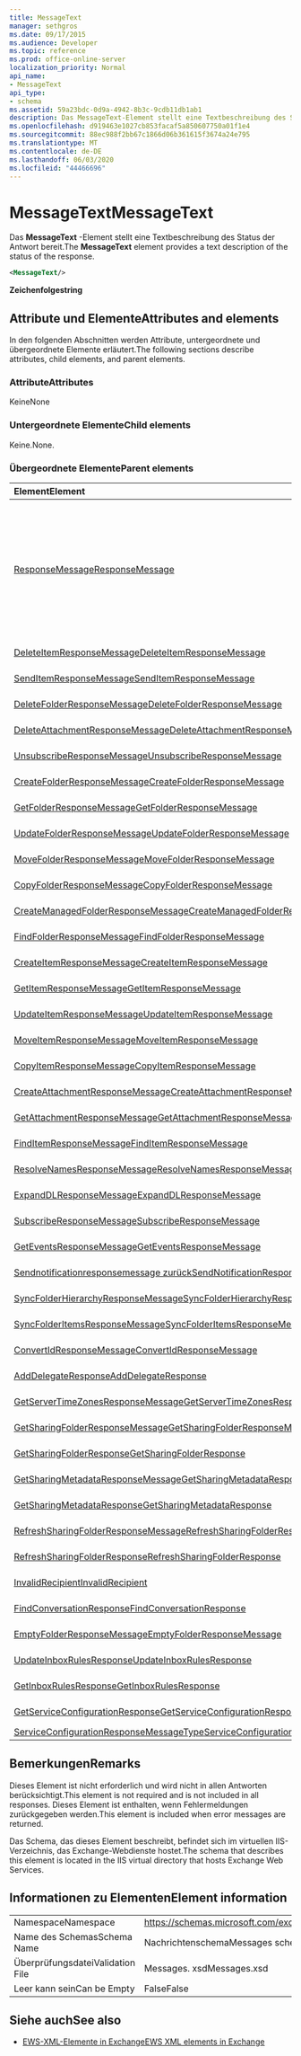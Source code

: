 ```yaml
---
title: MessageText
manager: sethgros
ms.date: 09/17/2015
ms.audience: Developer
ms.topic: reference
ms.prod: office-online-server
localization_priority: Normal
api_name:
- MessageText
api_type:
- schema
ms.assetid: 59a23bdc-0d9a-4942-8b3c-9cdb11db1ab1
description: Das MessageText-Element stellt eine Textbeschreibung des Status der Antwort bereit.
ms.openlocfilehash: d919463e1027cb853facaf5a850607750a01f1e4
ms.sourcegitcommit: 88ec988f2bb67c1866d06b361615f3674a24e795
ms.translationtype: MT
ms.contentlocale: de-DE
ms.lasthandoff: 06/03/2020
ms.locfileid: "44466696"
---
```

# <a name="messagetext"></a><span data-ttu-id="767a9-103">MessageText</span><span class="sxs-lookup"><span data-stu-id="767a9-103">MessageText</span></span>

<span data-ttu-id="767a9-104">Das **MessageText** -Element stellt eine Textbeschreibung des Status der Antwort bereit.</span><span class="sxs-lookup"><span data-stu-id="767a9-104">The **MessageText** element provides a text description of the status of the response.</span></span> 
  
```XML
<MessageText/>
```

 <span data-ttu-id="767a9-105">**Zeichenfolge**</span><span class="sxs-lookup"><span data-stu-id="767a9-105">**string**</span></span>
## <a name="attributes-and-elements"></a><span data-ttu-id="767a9-106">Attribute und Elemente</span><span class="sxs-lookup"><span data-stu-id="767a9-106">Attributes and elements</span></span>

<span data-ttu-id="767a9-107">In den folgenden Abschnitten werden Attribute, untergeordnete und übergeordnete Elemente erläutert.</span><span class="sxs-lookup"><span data-stu-id="767a9-107">The following sections describe attributes, child elements, and parent elements.</span></span>
  
### <a name="attributes"></a><span data-ttu-id="767a9-108">Attribute</span><span class="sxs-lookup"><span data-stu-id="767a9-108">Attributes</span></span>

<span data-ttu-id="767a9-109">Keine</span><span class="sxs-lookup"><span data-stu-id="767a9-109">None</span></span>
  
### <a name="child-elements"></a><span data-ttu-id="767a9-110">Untergeordnete Elemente</span><span class="sxs-lookup"><span data-stu-id="767a9-110">Child elements</span></span>

<span data-ttu-id="767a9-111">Keine.</span><span class="sxs-lookup"><span data-stu-id="767a9-111">None.</span></span>
  
### <a name="parent-elements"></a><span data-ttu-id="767a9-112">Übergeordnete Elemente</span><span class="sxs-lookup"><span data-stu-id="767a9-112">Parent elements</span></span>

|<span data-ttu-id="767a9-113">**Element**</span><span class="sxs-lookup"><span data-stu-id="767a9-113">**Element**</span></span>|<span data-ttu-id="767a9-114">**Beschreibung**</span><span class="sxs-lookup"><span data-stu-id="767a9-114">**Description**</span></span>|
|:-----|:-----|
|[<span data-ttu-id="767a9-115">ResponseMessage</span><span class="sxs-lookup"><span data-stu-id="767a9-115">ResponseMessage</span></span>](responsemessage.md) <br/> | <span data-ttu-id="767a9-116">Enthält beschreibende Informationen zum Antwortstatus.</span><span class="sxs-lookup"><span data-stu-id="767a9-116">Provides descriptive information about the response status.</span></span>  <br/> <br/> <span data-ttu-id="767a9-117">Im folgenden sind einige der möglichen XPath-Ausdrücke für dieses Element angegeben:</span><span class="sxs-lookup"><span data-stu-id="767a9-117">The following are some of the possible XPath expressions to this element:</span></span> <br/> <br/>  `/GetUserAvailabilityResponse/FreeBusyResponseArray/FreeBusyResponse/ResponseMessage` <br/> <br/> `/GetUserAvailabilityResponse/SuggestionsResponse/ResponseMessage` <br/><br/>  `/SetUserOofSettingsResponse/ResponseMessage` <br/><br/>  `/GetUserOofSettingsResponse/ResponseMessage` <br/> |
|[<span data-ttu-id="767a9-118">DeleteItemResponseMessage</span><span class="sxs-lookup"><span data-stu-id="767a9-118">DeleteItemResponseMessage</span></span>](deleteitemresponsemessage.md) <br/> |<span data-ttu-id="767a9-119">Enthält den Status und das Ergebnis einer einzelnen DeleteItem-Anforderung.</span><span class="sxs-lookup"><span data-stu-id="767a9-119">Contains the status and result of a single DeleteItem request.</span></span>  <br/> |
|[<span data-ttu-id="767a9-120">SendItemResponseMessage</span><span class="sxs-lookup"><span data-stu-id="767a9-120">SendItemResponseMessage</span></span>](senditemresponsemessage.md) <br/> |<span data-ttu-id="767a9-121">Enthält den Status und das Ergebnis einer einzelnen SendItem-Anforderung.</span><span class="sxs-lookup"><span data-stu-id="767a9-121">Contains the status and result of a single SendItem request.</span></span>  <br/> |
|[<span data-ttu-id="767a9-122">DeleteFolderResponseMessage</span><span class="sxs-lookup"><span data-stu-id="767a9-122">DeleteFolderResponseMessage</span></span>](deletefolderresponsemessage.md) <br/> |<span data-ttu-id="767a9-123">Enthält den Status und das Ergebnis einer einzelnen DeleteFolder-Anforderung.</span><span class="sxs-lookup"><span data-stu-id="767a9-123">Contains the status and result of a single DeleteFolder request.</span></span>  <br/> |
|[<span data-ttu-id="767a9-124">DeleteAttachmentResponseMessage</span><span class="sxs-lookup"><span data-stu-id="767a9-124">DeleteAttachmentResponseMessage</span></span>](deleteattachmentresponsemessage.md) <br/> |<span data-ttu-id="767a9-125">Enthält den Status und das Ergebnis einer einzelnen DeleteAttachment--Anforderung.</span><span class="sxs-lookup"><span data-stu-id="767a9-125">Contains the status and result of a single DeleteAttachment request.</span></span>  <br/> |
|[<span data-ttu-id="767a9-126">UnsubscribeResponseMessage</span><span class="sxs-lookup"><span data-stu-id="767a9-126">UnsubscribeResponseMessage</span></span>](unsubscriberesponsemessage.md) <br/> |<span data-ttu-id="767a9-127">Enthält den Status und das Ergebnis einer einzelnen unsubscribe-Anforderung.</span><span class="sxs-lookup"><span data-stu-id="767a9-127">Contains the status and result of a single Unsubscribe request.</span></span>  <br/> |
|[<span data-ttu-id="767a9-128">CreateFolderResponseMessage</span><span class="sxs-lookup"><span data-stu-id="767a9-128">CreateFolderResponseMessage</span></span>](createfolderresponsemessage.md) <br/> |<span data-ttu-id="767a9-129">Enthält den Status und das Ergebnis einer einzelnen CreateFolder-Anforderung.</span><span class="sxs-lookup"><span data-stu-id="767a9-129">Contains the status and result of a single CreateFolder request.</span></span>  <br/> |
|[<span data-ttu-id="767a9-130">GetFolderResponseMessage</span><span class="sxs-lookup"><span data-stu-id="767a9-130">GetFolderResponseMessage</span></span>](getfolderresponsemessage.md) <br/> |<span data-ttu-id="767a9-131">Enthält den Status und das Ergebnis einer einzelnen GetFolder-Anforderung.</span><span class="sxs-lookup"><span data-stu-id="767a9-131">Contains the status and result of a single GetFolder request.</span></span>  <br/> |
|[<span data-ttu-id="767a9-132">UpdateFolderResponseMessage</span><span class="sxs-lookup"><span data-stu-id="767a9-132">UpdateFolderResponseMessage</span></span>](updatefolderresponsemessage.md) <br/> |<span data-ttu-id="767a9-133">Enthält den Status und das Ergebnis einer einzelnen UpdateFolder-Anforderung.</span><span class="sxs-lookup"><span data-stu-id="767a9-133">Contains the status and result of a single UpdateFolder request.</span></span>  <br/> |
|[<span data-ttu-id="767a9-134">MoveFolderResponseMessage</span><span class="sxs-lookup"><span data-stu-id="767a9-134">MoveFolderResponseMessage</span></span>](movefolderresponsemessage.md) <br/> |<span data-ttu-id="767a9-135">Enthält den Status und das Ergebnis einer einzelnen MoveFolder-Anforderung.</span><span class="sxs-lookup"><span data-stu-id="767a9-135">Contains the status and result of a single MoveFolder request.</span></span>  <br/> |
|[<span data-ttu-id="767a9-136">CopyFolderResponseMessage</span><span class="sxs-lookup"><span data-stu-id="767a9-136">CopyFolderResponseMessage</span></span>](copyfolderresponsemessage.md) <br/> |<span data-ttu-id="767a9-137">Enthält den Status und das Ergebnis einer einzelnen CopyFolder-Anforderung.</span><span class="sxs-lookup"><span data-stu-id="767a9-137">Contains the status and result of a single CopyFolder request.</span></span>  <br/> |
|[<span data-ttu-id="767a9-138">CreateManagedFolderResponseMessage</span><span class="sxs-lookup"><span data-stu-id="767a9-138">CreateManagedFolderResponseMessage</span></span>](createmanagedfolderresponsemessage.md) <br/> |<span data-ttu-id="767a9-139">Enthält den Status und das Ergebnis einer einzelnen CreateManagedFolder-Anforderung.</span><span class="sxs-lookup"><span data-stu-id="767a9-139">Contains the status and result of a single CreateManagedFolder request.</span></span>  <br/> |
|[<span data-ttu-id="767a9-140">FindFolderResponseMessage</span><span class="sxs-lookup"><span data-stu-id="767a9-140">FindFolderResponseMessage</span></span>](findfolderresponsemessage.md) <br/> |<span data-ttu-id="767a9-141">Enthält den Status und das Ergebnis einer einzelnen FindFolder-Anforderung.</span><span class="sxs-lookup"><span data-stu-id="767a9-141">Contains the status and result of a single FindFolder request.</span></span>  <br/> |
|[<span data-ttu-id="767a9-142">CreateItemResponseMessage</span><span class="sxs-lookup"><span data-stu-id="767a9-142">CreateItemResponseMessage</span></span>](createitemresponsemessage.md) <br/> |<span data-ttu-id="767a9-143">Enthält den Status und das Ergebnis einer einzelnen CreateItem-Anforderung.</span><span class="sxs-lookup"><span data-stu-id="767a9-143">Contains the status and result of a single CreateItem request.</span></span>  <br/> |
|[<span data-ttu-id="767a9-144">GetItemResponseMessage</span><span class="sxs-lookup"><span data-stu-id="767a9-144">GetItemResponseMessage</span></span>](getitemresponsemessage.md) <br/> |<span data-ttu-id="767a9-145">Enthält den Status und das Ergebnis einer einzelnen GetItem-Anforderung.</span><span class="sxs-lookup"><span data-stu-id="767a9-145">Contains the status and result of a single GetItem request.</span></span>  <br/> |
|[<span data-ttu-id="767a9-146">UpdateItemResponseMessage</span><span class="sxs-lookup"><span data-stu-id="767a9-146">UpdateItemResponseMessage</span></span>](updateitemresponsemessage.md) <br/> |<span data-ttu-id="767a9-147">Enthält den Status und das Ergebnis einer einzelnen UpdateItem-Anforderung.</span><span class="sxs-lookup"><span data-stu-id="767a9-147">Contains the status and result of a single UpdateItem request.</span></span>  <br/> |
|[<span data-ttu-id="767a9-148">MoveItemResponseMessage</span><span class="sxs-lookup"><span data-stu-id="767a9-148">MoveItemResponseMessage</span></span>](moveitemresponsemessage.md) <br/> |<span data-ttu-id="767a9-149">Enthält den Status und das Ergebnis einer einzelnen MoveItem-Anforderung.</span><span class="sxs-lookup"><span data-stu-id="767a9-149">Contains the status and result of a single MoveItem request.</span></span>  <br/> |
|[<span data-ttu-id="767a9-150">CopyItemResponseMessage</span><span class="sxs-lookup"><span data-stu-id="767a9-150">CopyItemResponseMessage</span></span>](copyitemresponsemessage.md) <br/> |<span data-ttu-id="767a9-151">Enthält den Status und das Ergebnis einer einzelnen CopyItem-Anforderung.</span><span class="sxs-lookup"><span data-stu-id="767a9-151">Contains the status and result of a single CopyItem request.</span></span>  <br/> |
|[<span data-ttu-id="767a9-152">CreateAttachmentResponseMessage</span><span class="sxs-lookup"><span data-stu-id="767a9-152">CreateAttachmentResponseMessage</span></span>](createattachmentresponsemessage.md) <br/> |<span data-ttu-id="767a9-153">Enthält den Status und das Ergebnis einer einzelnen CreateAttachment-Anforderung.</span><span class="sxs-lookup"><span data-stu-id="767a9-153">Contains the status and result of a single CreateAttachment request.</span></span>  <br/> |
|[<span data-ttu-id="767a9-154">GetAttachmentResponseMessage</span><span class="sxs-lookup"><span data-stu-id="767a9-154">GetAttachmentResponseMessage</span></span>](getattachmentresponsemessage.md) <br/> |<span data-ttu-id="767a9-155">Enthält den Status und das Ergebnis einer einzelnen GetAttachment-Anforderung.</span><span class="sxs-lookup"><span data-stu-id="767a9-155">Contains the status and result of a single GetAttachment request.</span></span>  <br/> |
|[<span data-ttu-id="767a9-156">FindItemResponseMessage</span><span class="sxs-lookup"><span data-stu-id="767a9-156">FindItemResponseMessage</span></span>](finditemresponsemessage.md) <br/> |<span data-ttu-id="767a9-157">Enthält den Status und das Ergebnis einer einzelnen FindItem-Anforderung.</span><span class="sxs-lookup"><span data-stu-id="767a9-157">Contains the status and result of a single FindItem request.</span></span>  <br/> |
|[<span data-ttu-id="767a9-158">ResolveNamesResponseMessage</span><span class="sxs-lookup"><span data-stu-id="767a9-158">ResolveNamesResponseMessage</span></span>](resolvenamesresponsemessage.md) <br/> |<span data-ttu-id="767a9-159">Enthält den Status und das Ergebnis einer ResolveNames-Anforderung.</span><span class="sxs-lookup"><span data-stu-id="767a9-159">Contains the status and result of a ResolveNames request.</span></span>  <br/> |
|[<span data-ttu-id="767a9-160">ExpandDLResponseMessage</span><span class="sxs-lookup"><span data-stu-id="767a9-160">ExpandDLResponseMessage</span></span>](expanddlresponsemessage.md) <br/> |<span data-ttu-id="767a9-161">Enthält den Status und das Ergebnis einer einzelnen ExpandDL-Anforderung.</span><span class="sxs-lookup"><span data-stu-id="767a9-161">Contains the status and result of a single ExpandDL request.</span></span>  <br/> |
|[<span data-ttu-id="767a9-162">SubscribeResponseMessage</span><span class="sxs-lookup"><span data-stu-id="767a9-162">SubscribeResponseMessage</span></span>](subscriberesponsemessage.md) <br/> |<span data-ttu-id="767a9-163">Enthält den Status und das Ergebnis einer einzelnen subscribe-Anforderung.</span><span class="sxs-lookup"><span data-stu-id="767a9-163">Contains the status and result of a single Subscribe request.</span></span>  <br/> |
|[<span data-ttu-id="767a9-164">GetEventsResponseMessage</span><span class="sxs-lookup"><span data-stu-id="767a9-164">GetEventsResponseMessage</span></span>](geteventsresponsemessage.md) <br/> |<span data-ttu-id="767a9-165">Enthält den Status und das Ergebnis einer einzelnen GetEvents-Anforderung.</span><span class="sxs-lookup"><span data-stu-id="767a9-165">Contains the status and result of a single GetEvents request.</span></span>  <br/> |
|[<span data-ttu-id="767a9-166">Sendnotificationresponsemessage zurück</span><span class="sxs-lookup"><span data-stu-id="767a9-166">SendNotificationResponseMessage</span></span>](sendnotificationresponsemessage.md) <br/> |<span data-ttu-id="767a9-167">Enthält den Status und das Ergebnis einer einzelnen SendNotification-Anforderung.</span><span class="sxs-lookup"><span data-stu-id="767a9-167">Contains the status and result of a single SendNotification request.</span></span>  <br/> |
|[<span data-ttu-id="767a9-168">SyncFolderHierarchyResponseMessage</span><span class="sxs-lookup"><span data-stu-id="767a9-168">SyncFolderHierarchyResponseMessage</span></span>](syncfolderhierarchyresponsemessage.md) <br/> |<span data-ttu-id="767a9-169">Enthält den Status und das Ergebnis einer SyncFolderHierarchy-Anforderung.</span><span class="sxs-lookup"><span data-stu-id="767a9-169">Contains the status and result of a SyncFolderHierarchy request.</span></span>  <br/> |
|[<span data-ttu-id="767a9-170">SyncFolderItemsResponseMessage</span><span class="sxs-lookup"><span data-stu-id="767a9-170">SyncFolderItemsResponseMessage</span></span>](syncfolderitemsresponsemessage.md) <br/> |<span data-ttu-id="767a9-171">Enthält den Status und das Ergebnis einer SyncFolderItems-Anforderung.</span><span class="sxs-lookup"><span data-stu-id="767a9-171">Contains the status and result of a SyncFolderItems request.</span></span>  <br/> |
|[<span data-ttu-id="767a9-172">ConvertIdResponseMessage</span><span class="sxs-lookup"><span data-stu-id="767a9-172">ConvertIdResponseMessage</span></span>](convertidresponsemessage.md) <br/> |<span data-ttu-id="767a9-173">Enthält den Status und das Ergebnis einer Convert-Anforderung.</span><span class="sxs-lookup"><span data-stu-id="767a9-173">Contains the status and result of a ConvertId request.</span></span>  <br/> |
|[<span data-ttu-id="767a9-174">AddDelegateResponse</span><span class="sxs-lookup"><span data-stu-id="767a9-174">AddDelegateResponse</span></span>](adddelegateresponse.md) <br/> |<span data-ttu-id="767a9-175">Enthält den Status und das Ergebnis einer AddDelegate-Anforderung.</span><span class="sxs-lookup"><span data-stu-id="767a9-175">Contains the status and result of an AddDelegate request.</span></span>  <br/> |
|[<span data-ttu-id="767a9-176">GetServerTimeZonesResponseMessage</span><span class="sxs-lookup"><span data-stu-id="767a9-176">GetServerTimeZonesResponseMessage</span></span>](getservertimezonesresponsemessage.md) <br/> |<span data-ttu-id="767a9-177">Enthält den Status und das Ergebnis einer GetServerTimeZones-Anforderung.</span><span class="sxs-lookup"><span data-stu-id="767a9-177">Contains the status and result of a GetServerTimeZones request.</span></span>  <br/> |
|[<span data-ttu-id="767a9-178">GetSharingFolderResponseMessage</span><span class="sxs-lookup"><span data-stu-id="767a9-178">GetSharingFolderResponseMessage</span></span>](getsharingfolderresponsemessage.md) <br/> |<span data-ttu-id="767a9-179">Enthält den Status und das Ergebnis einer GetSharingFolder-Anforderung.</span><span class="sxs-lookup"><span data-stu-id="767a9-179">Contains the status and result of a GetSharingFolder request.</span></span>  <br/> |
|[<span data-ttu-id="767a9-180">GetSharingFolderResponse</span><span class="sxs-lookup"><span data-stu-id="767a9-180">GetSharingFolderResponse</span></span>](getsharingfolderresponse.md) <br/> |<span data-ttu-id="767a9-181">Definiert eine Antwort auf eine GetSharingFolder-Anforderung.</span><span class="sxs-lookup"><span data-stu-id="767a9-181">Defines a response to a GetSharingFolder request.</span></span>  <br/> |
|[<span data-ttu-id="767a9-182">GetSharingMetadataResponseMessage</span><span class="sxs-lookup"><span data-stu-id="767a9-182">GetSharingMetadataResponseMessage</span></span>](getsharingmetadataresponsemessage.md) <br/> |<span data-ttu-id="767a9-183">Enthält den Status und das Ergebnis einer GetSharingMetadata-Anforderung.</span><span class="sxs-lookup"><span data-stu-id="767a9-183">Contains the status and result of a GetSharingMetadata request.</span></span>  <br/> |
|[<span data-ttu-id="767a9-184">GetSharingMetadataResponse</span><span class="sxs-lookup"><span data-stu-id="767a9-184">GetSharingMetadataResponse</span></span>](getsharingmetadataresponse.md) <br/> |<span data-ttu-id="767a9-185">Definiert eine Antwort auf eine GetSharingMetadata-Anforderung.</span><span class="sxs-lookup"><span data-stu-id="767a9-185">Defines a response to a GetSharingMetadata request.</span></span>  <br/> |
|[<span data-ttu-id="767a9-186">RefreshSharingFolderResponseMessage</span><span class="sxs-lookup"><span data-stu-id="767a9-186">RefreshSharingFolderResponseMessage</span></span>](refreshsharingfolderresponsemessage.md) <br/> |<span data-ttu-id="767a9-187">Enthält den Status und das Ergebnis einer RefreshSharingFolder-Anforderung.</span><span class="sxs-lookup"><span data-stu-id="767a9-187">Contains the status and result of a RefreshSharingFolder request.</span></span>  <br/> |
|[<span data-ttu-id="767a9-188">RefreshSharingFolderResponse</span><span class="sxs-lookup"><span data-stu-id="767a9-188">RefreshSharingFolderResponse</span></span>](refreshsharingfolderresponse.md) <br/> |<span data-ttu-id="767a9-189">Definiert eine Antwort auf eine RefreshSharingFolder-Anforderung.</span><span class="sxs-lookup"><span data-stu-id="767a9-189">Defines a response to a RefreshSharingFolder request.</span></span>  <br/> |
|[<span data-ttu-id="767a9-190">InvalidRecipient</span><span class="sxs-lookup"><span data-stu-id="767a9-190">InvalidRecipient</span></span>](invalidrecipient.md) <br/> |<span data-ttu-id="767a9-191">Stellt einen ungültigen Empfänger für eine GetSharingMetadata-Anforderung dar.</span><span class="sxs-lookup"><span data-stu-id="767a9-191">Represents an invalid recipient for a GetSharingMetadata request.</span></span>  <br/> |
|[<span data-ttu-id="767a9-192">FindConversationResponse</span><span class="sxs-lookup"><span data-stu-id="767a9-192">FindConversationResponse</span></span>](findconversationresponse.md) <br/> |<span data-ttu-id="767a9-193">Enthält den Status und die Ergebnisse einer **FindConversation** -Antwort.</span><span class="sxs-lookup"><span data-stu-id="767a9-193">Contains the status and results of a **FindConversation** response.</span></span>  <br/> |
|[<span data-ttu-id="767a9-194">EmptyFolderResponseMessage</span><span class="sxs-lookup"><span data-stu-id="767a9-194">EmptyFolderResponseMessage</span></span>](emptyfolderresponsemessage.md) <br/> |<span data-ttu-id="767a9-195">Enthält den Status und das Ergebnis einer einzelnen **EmptyFolder** -Anforderung.</span><span class="sxs-lookup"><span data-stu-id="767a9-195">Contains the status and result of a single **EmptyFolder** request.</span></span>  <br/> |
|[<span data-ttu-id="767a9-196">UpdateInboxRulesResponse</span><span class="sxs-lookup"><span data-stu-id="767a9-196">UpdateInboxRulesResponse</span></span>](updateinboxrulesresponse.md) <br/> |<span data-ttu-id="767a9-197">Enthält eine Antwort auf eine **UpdateInboxRules** -Anforderung.</span><span class="sxs-lookup"><span data-stu-id="767a9-197">Contains a response to an **UpdateInboxRules** request.</span></span>  <br/> |
|[<span data-ttu-id="767a9-198">GetInboxRulesResponse</span><span class="sxs-lookup"><span data-stu-id="767a9-198">GetInboxRulesResponse</span></span>](getinboxrulesresponse.md) <br/> |<span data-ttu-id="767a9-199">Enthält eine Antwort auf eine **GetInboxRules** -Anforderung.</span><span class="sxs-lookup"><span data-stu-id="767a9-199">Contains a response to a **GetInboxRules** request.</span></span>  <br/> |
|[<span data-ttu-id="767a9-200">GetServiceConfigurationResponse</span><span class="sxs-lookup"><span data-stu-id="767a9-200">GetServiceConfigurationResponse</span></span>](getserviceconfigurationresponse.md) <br/> |<span data-ttu-id="767a9-201">Enthält eine Antwort auf eine **GetServiceConfiguration** -Anforderung.</span><span class="sxs-lookup"><span data-stu-id="767a9-201">Contains a response to a **GetServiceConfiguration** request.</span></span>  <br/> |
|[<span data-ttu-id="767a9-202">ServiceConfigurationResponseMessageType</span><span class="sxs-lookup"><span data-stu-id="767a9-202">ServiceConfigurationResponseMessageType</span></span>](serviceconfigurationresponsemessagetype.md) <br/> |<span data-ttu-id="767a9-203">Enthält Dienst Konfigurationseinstellungen.</span><span class="sxs-lookup"><span data-stu-id="767a9-203">Contains service configuration settings.</span></span>  <br/> |
   
## <a name="remarks"></a><span data-ttu-id="767a9-204">Bemerkungen</span><span class="sxs-lookup"><span data-stu-id="767a9-204">Remarks</span></span>

<span data-ttu-id="767a9-205">Dieses Element ist nicht erforderlich und wird nicht in allen Antworten berücksichtigt.</span><span class="sxs-lookup"><span data-stu-id="767a9-205">This element is not required and is not included in all responses.</span></span> <span data-ttu-id="767a9-206">Dieses Element ist enthalten, wenn Fehlermeldungen zurückgegeben werden.</span><span class="sxs-lookup"><span data-stu-id="767a9-206">This element is included when error messages are returned.</span></span> 
  
<span data-ttu-id="767a9-207">Das Schema, das dieses Element beschreibt, befindet sich im virtuellen IIS-Verzeichnis, das Exchange-Webdienste hostet.</span><span class="sxs-lookup"><span data-stu-id="767a9-207">The schema that describes this element is located in the IIS virtual directory that hosts Exchange Web Services.</span></span>
  
## <a name="element-information"></a><span data-ttu-id="767a9-208">Informationen zu Elementen</span><span class="sxs-lookup"><span data-stu-id="767a9-208">Element information</span></span>

|||
|:-----|:-----|
|<span data-ttu-id="767a9-209">Namespace</span><span class="sxs-lookup"><span data-stu-id="767a9-209">Namespace</span></span>  <br/> |https://schemas.microsoft.com/exchange/services/2006/messages  <br/> |
|<span data-ttu-id="767a9-210">Name des Schemas</span><span class="sxs-lookup"><span data-stu-id="767a9-210">Schema Name</span></span>  <br/> |<span data-ttu-id="767a9-211">Nachrichtenschema</span><span class="sxs-lookup"><span data-stu-id="767a9-211">Messages schema</span></span>  <br/> |
|<span data-ttu-id="767a9-212">Überprüfungsdatei</span><span class="sxs-lookup"><span data-stu-id="767a9-212">Validation File</span></span>  <br/> |<span data-ttu-id="767a9-213">Messages. xsd</span><span class="sxs-lookup"><span data-stu-id="767a9-213">Messages.xsd</span></span>  <br/> |
|<span data-ttu-id="767a9-214">Leer kann sein</span><span class="sxs-lookup"><span data-stu-id="767a9-214">Can be Empty</span></span>  <br/> |<span data-ttu-id="767a9-215">False</span><span class="sxs-lookup"><span data-stu-id="767a9-215">False</span></span>  <br/> |
   
## <a name="see-also"></a><span data-ttu-id="767a9-216">Siehe auch</span><span class="sxs-lookup"><span data-stu-id="767a9-216">See also</span></span>

- [<span data-ttu-id="767a9-217">EWS-XML-Elemente in Exchange</span><span class="sxs-lookup"><span data-stu-id="767a9-217">EWS XML elements in Exchange</span></span>](ews-xml-elements-in-exchange.md)

